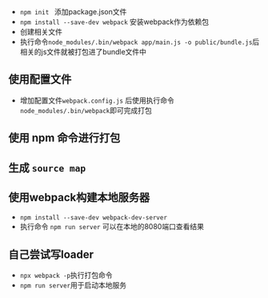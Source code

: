 - `npm init ` 添加package.json文件
- `npm install --save-dev webpack` 安装webpack作为依赖包
- 创建相关文件
- 执行命令`node_modules/.bin/webpack app/main.js -o public/bundle.js`后相关的js文件就被打包进了bundle文件中
## 使用配置文件
-  增加配置文件`webpack.config.js` 后使用执行命令`node_modules/.bin/webpack`即可完成打包
## 使用 npm 命令进行打包
## 生成 `source map`
## 使用webpack构建本地服务器
- `npm install --save-dev webpack-dev-server`
- 执行命令 `npm run server` 可以在本地的8080端口查看结果
## 自己尝试写loader
- `npx webpack -p`执行打包命令
- `npm run server`用于启动本地服务
